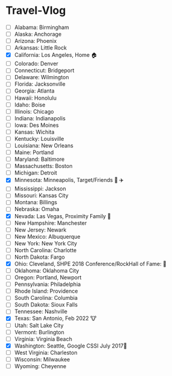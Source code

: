 # Travel-Vlog

- [ ] Alabama: Birmingham
- [ ] Alaska: Anchorage
- [ ] Arizona: Phoenix
- [ ] Arkansas: Little Rock
- [x] California: Los Angeles,  Home 🏠 
- [ ] Colorado: Denver
- [ ] Connecticut: Bridgeport
- [ ] Delaware: Wilmington
- [ ] Florida: Jacksonville
- [ ] Georgia: Atlanta
- [ ] Hawaii: Honolulu
- [ ] Idaho: Boise
- [ ] Illinois: Chicago
- [ ] Indiana: Indianapolis
- [ ] Iowa: Des Moines
- [ ] Kansas: Wichita
- [ ] Kentucky: Louisville
- [ ] Louisiana: New Orleans
- [ ] Maine: Portland
- [ ] Maryland: Baltimore
- [ ] Massachusetts: Boston
- [ ] Michigan: Detroit
- [x] Minnesota: Minneapolis, Target/Friends 🎯 ✈️ 
- [ ] Mississippi: Jackson
- [ ] Missouri: Kansas City
- [ ] Montana: Billings
- [ ] Nebraska: Omaha
- [x] Nevada: Las Vegas,  Proximity Family 🚗 
- [ ] New Hampshire: Manchester
- [ ] New Jersey: Newark
- [ ] New Mexico: Albuquerque
- [ ] New York: New York City
- [ ] North Carolina: Charlotte
- [ ] North Dakota: Fargo
- [x] Ohio: Cleveland, SHPE 2018 Conference/RockHall of Fame: 🎸 
- [ ] Oklahoma: Oklahoma City
- [ ] Oregon: Portland, Newport
- [ ] Pennsylvania: Philadelphia
- [ ] Rhode Island: Providence
- [ ] South Carolina: Columbia
- [ ] South Dakota: Sioux Falls
- [ ] Tennessee: Nashville
- [x] Texas: San Antonio, Feb 2022 🐮 
- [ ] Utah: Salt Lake City
- [ ] Vermont: Burlington
- [ ] Virginia: Virginia Beach
- [x] Washington: Seattle, Google CSSI July 2017🗼
- [ ] West Virginia: Charleston
- [ ] Wisconsin: Milwaukee
- [ ] Wyoming: Cheyenne
